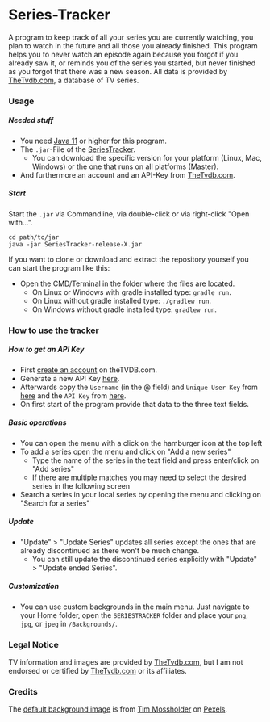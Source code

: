 # Series-Tracker

A program to keep track of all your series you are currently watching, you plan to watch in the future and all those you already finished. 
This program helps you to never watch an episode again because you forgot if you already saw it, or reminds you of the series you started, but never finished as you forgot that there was a new season.
All data is provided by [TheTvdb.com](https://www.thetvdb.com/), a database of TV series.

### Usage

##### Needed stuff

* You need [Java 11](https://www.oracle.com/technetwork/java/javase/downloads/jdk11-downloads-5066655.html) or higher
  for this program.
* The `.jar`-File of the [SeriesTracker](https://github.com/Kraisie/SeriesTracker/releases).
  * You can download the specific version for your platform (Linux, Mac, Windows) or the one that runs on all
    platforms (Master).
* And furthermore an account and an API-Key from [TheTvdb.com](https://www.thetvdb.com/).

##### Start

Start the `.jar` via Commandline, via double-click or via right-click "Open with...".

```
cd path/to/jar
java -jar SeriesTracker-release-X.jar
```

If you want to clone or download and extract the repository yourself you can start the program like this:

* Open the CMD/Terminal in the folder where the files are located.
  * On Linux or Windows with gradle installed type: `gradle run`.
  * On Linux without gradle installed type: `./gradlew run`.
  * On Windows without gradle installed type: `gradlew run`.

### How to use the tracker

##### How to get an API Key

* First [create an account](https://www.thetvdb.com/register) on theTVDB.com.
* Generate a new API Key [here](https://thetvdb.com/dashboard/account/apikey/create).
* Afterwards copy the `Username` (in the @ field) and `Unique User Key`
  from [here](https://thetvdb.com/dashboard/account/editinfo) and the `API Key`
  from [here](https://thetvdb.com/dashboard/account/apikey).
* On first start of the program provide that data to the three text fields.

##### Basic operations

* You can open the menu with a click on the hamburger icon at the top left
* To add a series open the menu and click on "Add a new series"
  * Type the name of the series in the text field and press enter/click on "Add series"
  * If there are multiple matches you may need to select the desired series in the following screen
* Search a series in your local series by opening the menu and clicking on "Search for a series"

##### Update

* "Update" > "Update Series" updates all series except the ones that are already discontinued as there won't be much
  change.
  * You can still update the discontinued series explicitly with "Update" > "Update ended Series".

##### Customization

* You can use custom backgrounds in the main menu. Just navigate to your Home folder, open the `SERIESTRACKER` folder
  and place your `png`, `jpg`, or `jpeg` in `/Backgrounds/`.

### Legal Notice

TV information and images are provided by [TheTvdb.com](https://www.thetvdb.com/), but I am not endorsed or certified
by [TheTvdb.com](https://www.thetvdb.com/) or its affiliates.

### Credits

The [default background image](https://www.pexels.com/de-de/foto/flachbildschirm-mit-farbbalken-668296/) is from
[Tim Mossholder](https://www.pexels.com/de-de/@timmossholder) on [Pexels](https://www.pexels.com/).